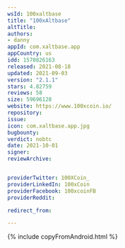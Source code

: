 ```yaml
---
wsId: 100xaltbase
title: "100xAltbase"
altTitle: 
authors:
- danny
appId: com.xaltbase.app
appCountry: us
idd: 1570826163
released: 2021-08-18
updated: 2021-09-03
version: "2.1.1"
stars: 4.82759
reviews: 58
size: 59696128
website: https://www.100xcoin.io/
repository: 
issue: 
icon: com.xaltbase.app.jpg
bugbounty: 
verdict: nobtc
date: 2021-10-01
signer: 
reviewArchive:


providerTwitter: 100XCoin_
providerLinkedIn: 100xCoin
providerFacebook: 100xcoinFB 
providerReddit: 

redirect_from:

---
```


 {% include copyFromAndroid.html %}
